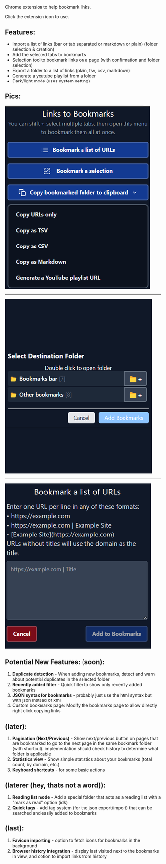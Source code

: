 Chrome extension to help bookmark links.

Click the extension icon to use.

Features:
-----------------------------
- Import a list of links (bar or tab separated or markdown or plain) (folder selection & creation)
- Add the selected tabs to bookmarks
- Selection tool to bookmark links on a page (with confirmation and folder selection)
- Export a folder to a list of links (plain, tsv, csv, markdown)
- Generate a youtube playlist from a folder
- Dark/light mode (uses system setting)

Pics:
-----------------------------
![Menu showing main functions](assets/popup.png)

-----------------------------

![Folder picker view](assets/folder-picker.png)

-----------------------------

![url import view](assets/url-import.png)


Potential New Features: (soon):
-----------------------------
1.  **Duplicate detection** - When adding new bookmarks, detect and warn about potential duplicates in the selected folder
2.  **Recently added filter** - Quick filter to show only recently added bookmarks
3.  **JSON syntax for bookmarks** - probably just use the html syntax but with json instead of xml
4. Custom bookmarks page: Modify the bookmarks page to allow directly right click copying links

(later):
-----------------------------
1.  **Pagination (Next/Previous)** - Show next/previous button on pages that are bookmarked to go to the next page in the same bookmark folder (with shortcut). implementation should check history to determine what folder is applicable
2.  **Statistics view** - Show simple statistics about your bookmarks (total count, by domain, etc.)
3.  **Keyboard shortcuts** - for some basic actions

(laterer (hey, thats not a word)):
-----------------------------

1.  **Reading list mode** -  Add a special folder that acts as a reading list with a "mark as read" option (idk)
2.  **Quick tags** - Add tag system (for the json export/import) that can be searched and easily added to bookmarks

(last):
-----------------------------------------------

1.  **Favicon importing** - option to fetch icons for bookmarks in the background
2.  **Browser history integration** - display last visited next to the bookmarks in view, and option to import links from history